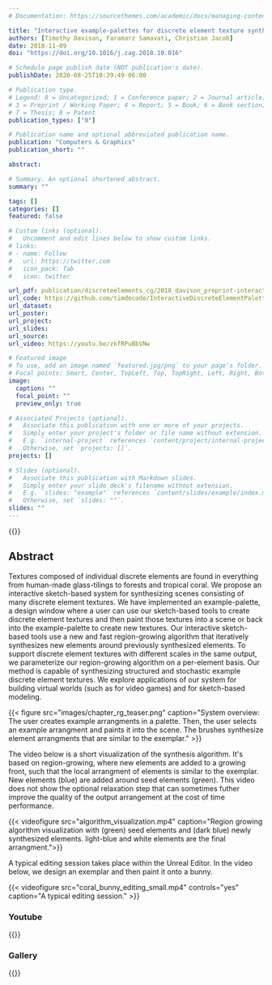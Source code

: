 ```yaml
---
# Documentation: https://sourcethemes.com/academic/docs/managing-content/

title: "Interactive example-palettes for discrete element texture synthesis"
authors: [Timothy Davison, Faramarz Samavati, Christian Jacob]
date: 2018-11-09
doi: "https://doi.org/10.1016/j.cag.2018.10.016"

# Schedule page publish date (NOT publication's date).
publishDate: 2020-08-25T10:39:49-06:00

# Publication type.
# Legend: 0 = Uncategorized; 1 = Conference paper; 2 = Journal article;
# 3 = Preprint / Working Paper; 4 = Report; 5 = Book; 6 = Book section;
# 7 = Thesis; 8 = Patent
publication_types: ["0"]

# Publication name and optional abbreviated publication name.
publication: "Computers & Graphics"
publication_short: ""

abstract: 

# Summary. An optional shortened abstract.
summary: ""

tags: []
categories: []
featured: false

# Custom links (optional).
#   Uncomment and edit lines below to show custom links.
# links:
# - name: Follow
#   url: https://twitter.com
#   icon_pack: fab
#   icon: twitter

url_pdf: publication/discreteelements_cg/2018_davison_preprint-interactive_example_palettes.pdf
url_code: https://github.com/timdecode/InteractiveDiscreteElementPalettes
url_dataset:
url_poster:
url_project:
url_slides:
url_source: 
url_video: https://youtu.be/zkfRPuBbVNw

# Featured image
# To use, add an image named `featured.jpg/png` to your page's folder. 
# Focal points: Smart, Center, TopLeft, Top, TopRight, Left, Right, BottomLeft, Bottom, BottomRight.
image:
  caption: ""
  focal_point: ""
  preview_only: true

# Associated Projects (optional).
#   Associate this publication with one or more of your projects.
#   Simply enter your project's folder or file name without extension.
#   E.g. `internal-project` references `content/project/internal-project/index.md`.
#   Otherwise, set `projects: []`.
projects: []

# Slides (optional).
#   Associate this publication with Markdown slides.
#   Simply enter your slide deck's filename without extension.
#   E.g. `slides: "example"` references `content/slides/example/index.md`.
#   Otherwise, set `slides: ""`.
slides: ""
---
```


{{<autovideo src="teaser.mp4">}}

## Abstract

Textures composed of individual discrete elements are found in everything from human-made glass-tilings to forests and tropical coral. We propose an interactive sketch-based system for synthesizing scenes consisting of many discrete element textures. We have implemented an example-palette, a design window where a user can use our sketch-based tools to create discrete element textures and then paint those textures into a scene or back into the example-palette to create new textures. Our interactive sketch-based tools use a new and fast region-growing algorithm that iteratively synthesizes new elements around previously synthesized elements. To support discrete element textures with different scales in the same output, we parameterize our region-growing algorithm on a per-element basis. Our method is capable of synthesizing structured and stochastic example discrete element textures. We explore applications of our system for building virtual worlds (such as for video games) and for sketch-based modeling.


{{< figure src="images/chapter_rg_teaser.png" caption="System overview: The user creates example arrangments in a palette. Then, the user selects an example arrangment and paints it into the scene. The brushes synthesize element arrangments that are similar to the exemplar." >}}

The video below is a short visualization of the synthesis algorithm. It's based on region-growing, where new elements are added to a growing front, such that the local arrangment of elements is similar to the exemplar. New elements (blue) are added around seed elements (green). This video does not show the optional relaxation step that can sometimes futher improve the quality of the output arrangement at the cost of time performance. 

{{< videofigure src="algorithm_visualization.mp4" caption="Region growing algorithm visualization with (green) seed elements and (dark blue) newly synthesized elements. light-blue and white elements are the final arrangment.">}}

A typical editing session takes place within the Unreal Editor. In the video below, we design an exemplar and then paint it onto a bunny.

{{< videofigure src="coral_bunny_editing_small.mp4" controls="yes" caption="A typical editing session." >}}	


### Youtube
{{<youtube zkfRPuBbVNw>}}

### Gallery
{{<gallery album="projects/paper_det">}}


